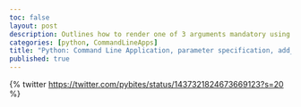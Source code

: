 ```yaml
---
toc: false
layout: post
description: Outlines how to render one of 3 arguments mandatory using argparse
categories: [python, CommandLineApps]
title: "Python: Command Line Application, parameter specification, add_mutually_exclusive_group"
published: true
---
```

{% twitter https://twitter.com/pybites/status/1437321824673669123?s=20 %}

